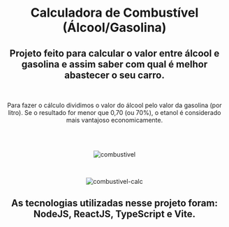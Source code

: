 <div align="center">
  
# Calculadora de Combustível (Álcool/Gasolina)

## Projeto feito para calcular o valor entre álcool e gasolina e assim saber com qual é melhor abastecer o seu carro.

</br>

<p> Para fazer o cálculo dividimos o valor do álcool pelo valor da gasolina (por litro). Se o resultado for menor que 0,70 (ou 70%), o etanol é considerado mais vantajoso economicamente. </p>

</br> </br>

![combustivel](https://github.com/user-attachments/assets/b7a1486f-af55-4ef2-a192-68ae7c2ed33f)

</br>

![combustivel-calc](https://github.com/user-attachments/assets/19ba4104-e2f0-4cfc-97ca-81f69735ead3)

## As tecnologias utilizadas nesse projeto foram: NodeJS, ReactJS, TypeScript e Vite.
  
</div>
